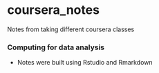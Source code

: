 # coursera_notes
Notes from taking different coursera classes

### Computing for data analysis
* Notes were built using Rstudio and Rmarkdown
